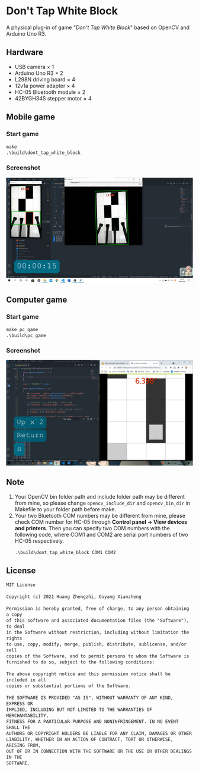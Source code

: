 # Don't Tap White Block
A physical plug-in of game "*Don't Tap White Block*" based on OpenCV and Arduino Uno R3.

## Hardware
* USB camera × 1
* Arduino Uno R3 × 2
* L298N driving board × 4
* 12v1a power adapter × 4
* HC-05 Bluetooth module × 2
* 42BYGH34S stepper motor × 4

## Mobile game
### Start game
```shell
make
.\build\dont_tap_white_block
```
### Screenshot
![手机游戏截图](resource/screenshot/手机游戏截图.png)

## Computer game
### Start game
```shell
make pc_game
.\build\pc_game
```
### Screenshot
![电脑游戏截图](resource/screenshot/电脑游戏截图.png)

## Note
1. Your OpenCV bin folder path and include folder path may be different from mine, so please change `opencv_include_dir` and `opencv_bin_dir` in Makefile to your folder path before make.
2. Your two Bluetooth COM numbers may be different from mine, please check COM number for HC-05 through **Control panel -> View devices and printers**. Then you can specify two COM numbers with the following code, where COM1 and COM2 are serial port numbers of two HC-05 respectively.
    ```shell
    .\build\dont_tap_white_block COM1 COM2
    ```


## License
```
MIT License

Copyright (c) 2021 Huang Zhengzhi, Ouyang Xianzheng

Permission is hereby granted, free of charge, to any person obtaining a copy
of this software and associated documentation files (the "Software"), to deal
in the Software without restriction, including without limitation the rights
to use, copy, modify, merge, publish, distribute, sublicense, and/or sell
copies of the Software, and to permit persons to whom the Software is
furnished to do so, subject to the following conditions:

The above copyright notice and this permission notice shall be included in all
copies or substantial portions of the Software.

THE SOFTWARE IS PROVIDED "AS IS", WITHOUT WARRANTY OF ANY KIND, EXPRESS OR
IMPLIED, INCLUDING BUT NOT LIMITED TO THE WARRANTIES OF MERCHANTABILITY,
FITNESS FOR A PARTICULAR PURPOSE AND NONINFRINGEMENT. IN NO EVENT SHALL THE
AUTHORS OR COPYRIGHT HOLDERS BE LIABLE FOR ANY CLAIM, DAMAGES OR OTHER
LIABILITY, WHETHER IN AN ACTION OF CONTRACT, TORT OR OTHERWISE, ARISING FROM,
OUT OF OR IN CONNECTION WITH THE SOFTWARE OR THE USE OR OTHER DEALINGS IN THE
SOFTWARE.
```